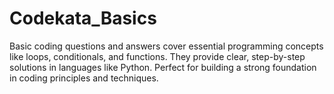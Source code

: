 # Codekata_Basics
Basic coding questions and answers cover essential programming concepts like loops, conditionals, and functions. They provide clear, step-by-step solutions in languages like Python. Perfect for building a strong foundation in coding principles and techniques.
